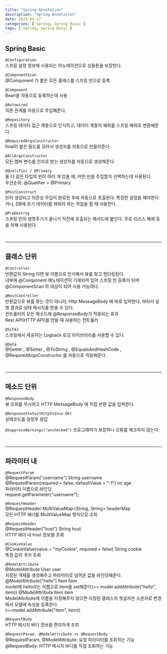 ```yaml
---
title: "Spring Annotation"
description: "Spring Annotation"
date: 2024-05-17
categories: [ Spring, Spring Basic ]
tags: [ Spring, Spring Basic ]
---
```


## Spring Basic 

```@Configuration```  
스프링 설정 정보에 사용되는 어노테이션으로 싱들톤을 보장한다.  
  
```@ComponentScan```  
@Component 가 붙은 모든 클래스를 스프링 빈으로 등록  
  
```@Component```  
Bean을 자동으로 등록하는데 사용  
  
```@Autowired```  
의존 관계를 자동으로 주입해준다.  

```@Repository```  
스프링 데이터 접근 계층으로 인식하고, 데이터 계층의 예외를 스프링 예외로 변환해준다.  
  
```@RequiredArgsConstructor```  
final이 붙은 필드를 모아서 생성자를 자동으로 만들어준다.  
  
```@AllArgsConstructor```  
모든 멤버 변수를 인자로 받는 생성자를 자동으로 생성해준다.  
  
```@Qualifier / @Primary```  
둘 다 같은 타입의 빈이 여러 개 있을 때, 어떤 빈을 주입할지 선택하는데 사용된다.  
우선순위: @Qualifier > @Primary   
  
```@PostConstruct```  
빈이 생성되고 의존성 주입이 완료된 후에 자동으로 호출된다. 특정한 설정을 해야한다거나, DB에 초기 데이터를 채워야 하는 작업을 할 때 사용한다.  
  
```@PreDestroy```  
스프링 빈의 생명주기가 끝나기 직전에 호출되는 메서드에 붙인다. 주로 리소스 해제 등을 위해 사용된다.  

<br/>
<hr>

## 클래스 단위

```@Controller```  
반환값이 String 이면 뷰 이름으로 인식해서 뷰를 찾고 렌더링된다.  
내부에 @Component 애노테이션이 기재되어 있어 스프링 빈 등록이 되며 @ComponentScan 의 대상이 되어 사용 가능하다.  
  
```@RestController```  
반환값으로 뷰를 찾는 것이 아니라, Http MessageBody 에 바로 입력한다. 따라서 실행 결과로 상태 메시지를 받을 수 있다.  
컨트롤러의 모든 메소드에 @ResponseBody가 적용되는 효과  
Rest API(HTTP API)를 만들 때 사용하는 컨트롤러  
  
```@SLF4J```  
스프링에서 제공하는 Logback 로깅 라이브러리를 사용할 수 있다.  
  
```@Data```   
@Getter , @Setter , @ToString , @EqualsAndHashCode , @RequiredArgsConstructor 를 자동으로 적용해준다.  

<br/>
<hr>

## 메소드 단위

```@ResponseBody```  
뷰 조회를 무시하고 HTTP MessageBody 에 직접 반환 값을 입력한다.    
  
```@ResponseStatus(HttpStatus.OK)```  
상태코드를 설정후 응답  
  
```@SuppressWarnings("unchecked")```
프로그래머가 보장하니 오류를 체크하지 않는다. 

<br/>
<hr>

## 파라미터 내

```@RequestParam```  
@RequestParam("username") String username   
@RequestParam(required = false, defaultValue = "-1") int age   
  파라미터 이름으로 바인딩  
  request.getParameter("username");  
  
```@RequestHeader```  
@RequestHeader MultiValueMap<String, String> headerMap  
  모든 HTTP 헤더를 MultiValueMap 형식으로 조회  
  
```@RequestHeader```  
@RequestHeader("host") String host  
  HTTP 헤더 내 host 정보를 조회  
  
```@CookieValue```  
@CookieValue(value = "myCookie", required = false) String cookie  
  특정 값의 쿠키 조회  
  
```@ModelAttribute```  
@ModelAttribute User user  
  지정된 객체를 생성해주고 파라미터로 넘어온 값을 바인딩해준다.   
@ModelAttribute("hello") Item item  
  model에 hello라는 이름으로 item을 set해준다(== model.addAttribute("hello", item)) 
@ModelAttribute Item item  
  ModelAttribute에 이름을 지정해주지 않으면 지정된 클래스의 첫글자만 소문자로 변경해서 모델에 속성을 등록한다.  
  (==model.addAttribute("item", item))  
  
```@RequestBody```   
HTTP 메시지 바디 정보를 편리하게 조회  
  
```@RequestParam, @ModelAttribute vs @RequestBody```  
@RequestParam, @ModelAttribute: 요청 파라미터를 조회하는 기능  
@RequestBody: HTTP 메시지 바디를 직접 조회하는 기능  
  
